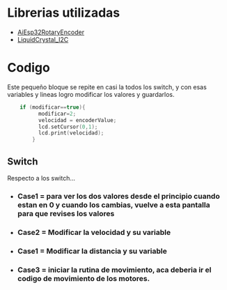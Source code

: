 <h1>Librerias utilizadas</h1>

* [AiEsp32RotaryEncoder](https://github.com/igorantolic/ai-esp32-rotary-encoder)
* [LiquidCrystal_I2C](https://github.com/fdebrabander/Arduino-LiquidCrystal-I2C-library)

<h1>Codigo</h1>

Este pequeño bloque se repite en casi la todos los switch, y con esas variables y lineas logro modificar los valores y guardarlos.

```C++
   	if (modificar==true){
          modificar=2;
          velocidad = encoderValue;
          lcd.setCursor(0,1);
          lcd.print(velocidad);
        }
```

<h2>Switch</h2>

Respecto a los switch...

* <h3>Case1 = para ver los dos valores desde el principio cuando estan en 0 y cuando los cambias, vuelve a esta pantalla para que revises los valores</h3> 
* <h3>Case2 = Modificar la velocidad y su variable</h3> 
* <h3>Case1 = Modificar la distancia y su variable</h3> 
* <h3>Case3 = iniciar la rutina de movimiento, aca deberia ir el codigo de movimiento de los motores.</h3> 
